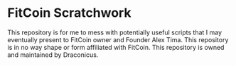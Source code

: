 # FitCoin Scratchwork

This repository is for me to mess with potentially useful scripts that I may eventually present to FitCoin owner and Founder Alex Tima. This repository is in no way shape or form affiliated with FitCoin. This repository is owned and maintained by Draconicus.